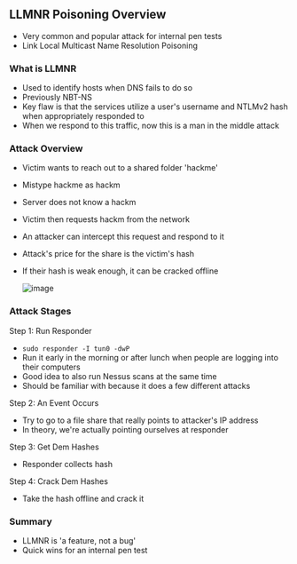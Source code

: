 ##  LLMNR Poisoning Overview
- Very common and popular attack for internal pen tests
- Link Local Multicast Name Resolution Poisoning

### What is LLMNR
- Used to identify hosts when DNS fails to do so
- Previously NBT-NS
- Key flaw is that the services utilize a user's username and NTLMv2 hash when appropriately responded to
- When we respond to this traffic, now this is a man in the middle attack

### Attack Overview
- Victim wants to reach out to a shared folder 'hackme'
- Mistype hackme as hackm
- Server does not know a hackm
- Victim then requests hackm from the network
- An attacker can intercept this request and respond to it
- Attack's price for the share is the victim's hash
- If their hash is weak enough, it can be cracked offline

  ![image](https://github.com/user-attachments/assets/548c109b-9a48-431e-b273-ea0087c97d8b)

### Attack Stages
Step 1: Run Responder
- `sudo responder -I tun0 -dwP`
- Run it early in the morning or after lunch when people are logging into their computers
- Good idea to also run Nessus scans at the same time
- Should be familiar with because it does a few different attacks

Step 2: An Event Occurs
- Try to go to a file share that really points to attacker's IP address
- In theory, we're actually pointing ourselves at responder

Step 3: Get Dem Hashes
- Responder collects hash

Step 4: Crack Dem Hashes
- Take the hash offline and crack it

### Summary
- LLMNR is 'a feature, not a bug'
- Quick wins for an internal pen test
